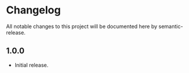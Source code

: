 # Changelog

All notable changes to this project will be documented here by semantic-release.

## 1.0.0

- Initial release.
